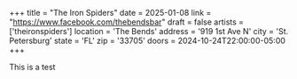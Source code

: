 +++
title = "The Iron Spiders"
date = 2025-01-08
link = "https://www.facebook.com/thebendsbar"
draft = false
artists = ['theironspiders']
location = 'The Bends'
address = '919 1st Ave N'
city = 'St. Petersburg'
state = 'FL'
zip = '33705'
doors = 2024-10-24T22:00:00-05:00
+++

This is a test
